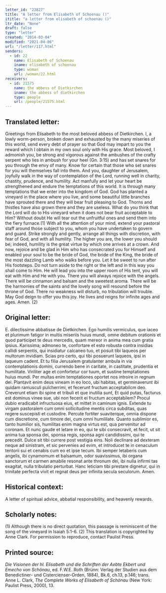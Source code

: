 ```yaml
---
letter_id: "23827"
title: "A letter from Elisabeth of Schoenau ()"
ititle: "a letter from elisabeth of schoenau ()"
ltr_date: "None"
draft: false
type: "letter"
created: "2014-03-04"
modified: "2021-04-06"
url: "/letter/117.html"
senders:
  - id: 22
    name: Elisabeth of Schoenau
    iname: elisabeth of schoenau
    type: woman
    url: /woman/22.html
receivers:
  - id: 21575
    name: the abbess of Dietkirchen
    iname: the abbess of dietkirchen
    type: people
    url: /people/21575.html
---
```

<h2> Translated letter:</h2>Greetings from Elisabeth to the most beloved abbess of Dietkirchen.  I, a lowly worm-person, broken down and exhausted by the many miseries of this world, send every debt of prayer so that God may impart to you the reward which I obtain in my own soul only with His grace.
Most beloved, I admonish you, be strong and vigorous against the ambushes of the crafty serpent who lies in ambush for your heel (Gn. 3:15) and has set snares for you through the envy of many.  Know for certain that those who set snares for you will themselves fall into them.  And you, daughter of Jerusalem, joyfully walk in the way of contemplation of the Lord, running well in charity, chastity, prudence, and humility.  Act manfully and let your heart be strengthened and endure the temptations of this world.  It is through many temptations that we enter into the kingdom of God.  God has planted a vineyard in the place where you live, and some beautiful little branches have sprouted there and they will bear fruit pleasing to God.  Thorns and thistles have also grown there and they are useless.  What do you think that the Lord will do to His vineyard when it does not bear fruit acceptable to Him?  Without doubt He will tear out the unfruitful ones and send them into the fiery furnace.(1)
With all the attention of your mind, extend your pastoral staff around those subject to you, whom you have undertaken to govern and guard.  Strike strongly and gently, arrange all things with discretion, with fear of God, and with all humility.  The higher you are, the lower you should be; indeed, humility is the great virtue by which one arrives at a crown.  And now, rejoice and be glad in Him who has consecrated you for Himself and enabled your soul to be the bride of God, the bride of the King, the bride of the most dazzling Lamb who walks before you.  Let it be sweet to run after His footsteps.  Do not turn aside to the right or the left and in this way you shall come to Him.  He will lead you into the upper room of His tent, you will eat with Him and He with you.  There you will always rejoice with the angels.  There will be cinnamon and balsam and the sweetest aroma.  There will be the harmonies of the saints and the lovely song will resound before the throne of God.  There no weakness will disturb, no tribulation will trouble.  May God deign to offer you this joy.  He lives and reigns for infinite ages and ages.  Amen. (2)
<h2 class="mt-4"> Original letter:</h2>E. dilectissime abbatisse de Dietkirchen. Ego humilis vermiculus, que iaceo et plurimum fatigor in multis miseriis huius mundi, omne debitum orationis et quod participet te deus mercedis, quam mereor in anima mea cum gratia ipsius. Karissima; admoneo te, confortare et esto robusta contra insidias callidi serpentis, qui insidiatur calcaneo tuo, et posuit tibi laqueos per multorum invidiam. Scias pro certo, qui tibi posuerunt laqueos, ipsi in laqueum cadent. Et tu filia Jerusalem gratulanter ambula in via contemplationis domini, currendo bene in caritate, in castitate, prudentia et humilitate. Viriliter age et confortetur cor tuum, et sustine temptationes huius mundi. Per multas enim temptationes oportet nos introire in regnum dei. Plantavit enim deus vineam in eo loco, ubi habitas, et germinaverunt ibi quidam ramusculi pulcherrimi, et fecerunt fructum acceptabilcm deo. Creverunt etiam ibi spine et tribuli et que inutilia sunt, Et quid putas, facturus est dominus vinee sue, ubi non fecerit ei fructum acceptabilem? Procul dubio eradicabit infructuosa eius, et mittet in caminum ignis. Extende tu virgam pastoralem cum omni sollicitudine mentis circa subditas, quas regere suscepisti et custodire. Percute fortiter suaviterque, omnia dispone cum discretione, cum timore dei, cum omni humililate. Quanto sublimior es, tanto humilior sis, humilitas enim magna virtus est, qua pervenitur ad coronam. Et nunc gaude et letare in eo, qui te sibi consecravit, et fecit, ut sit anima tua sponsa dei, sponsa regis, sponsa agni candidissimi, qui te precedit. Dulce sit tibi currere post vestigia eins. Noli declinare ad dexteram neque ad sinistram, et sic pervenies ad evim, et introducet te in cenaculum tentorii sui et cenabis cum eo et ipse tecum. Ibi semper letaberis cum angelis, ibi cynamomum et balsamum, odor suavissimus, ibi organa sanctorum et carmen amabile resonat ante thronum dei, ibi nulla infirmi tas exagitat, nulla tribulatio perturbat. Hanc leticiam tibi prestare dignetur, qui in trinitate perfecta vivit et regnat deus per infinita secula seculorum. Amen.
<h2 class="mt-4"> Historical context:</h2>A letter of spiritual advice, abbatial responsibility, and heavenly rewards.
<h2 class="mt-4"> Scholarly notes:</h2>(1) Although there is no direct quotation, this passage is reminiscent of the song of the vineyard in Isaiah 5:1-6.  
(2) This translation is copyrighted by Anne Clark. For permission to reproduce, contact Paulist Press.<h2 class="mt-4"> Printed source:</h2><p><em>Die Visionen der hl. Elisabeth und die Schriften der Aebte Ekbert und Emecho von Schönau</em>, ed. F.W.E. Roth (Brünn: Verlag der Studien aus dem Benedictiner- und Cistercienser-Orden, 1884), Bk.6, ch.13, p.146; trans. Anne L. Clark, <em>The Complete Works of Elisabeth of Schönau</em> (New York: Paulist Press, 2000), 13.&nbsp;</p>